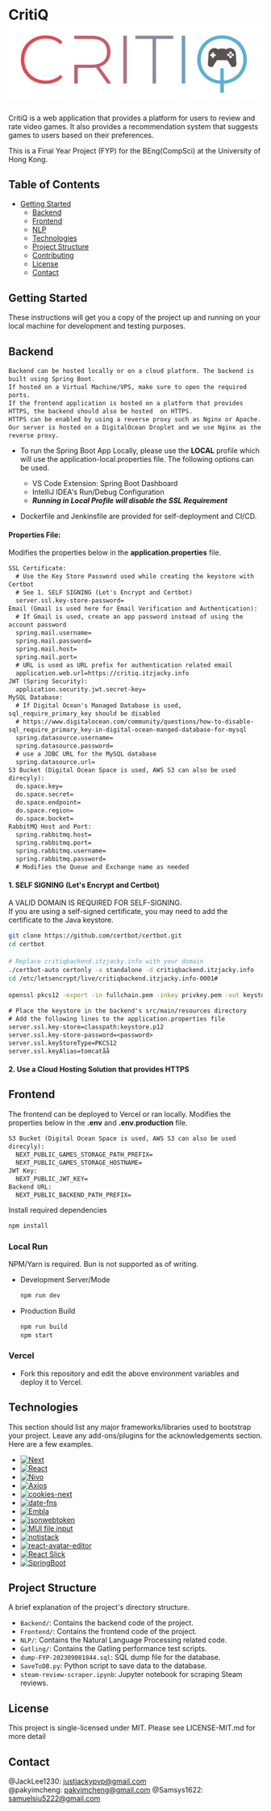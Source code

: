 # CritiQ ![LOGO](./logo_v2.png)

CritiQ is a web application that provides a platform for users to review and rate video games. It also provides a recommendation system that suggests games to users based on their preferences.

This is a Final Year Project (FYP) for the BEng(CompSci) at the University of Hong Kong.

## Table of Contents

- [Getting Started](#getting-started)
  - [Backend](#backend)
  - [Frontend](#frontend)
  - [NLP](NLP/README.md)
  - [Technologies](#technologies)
  - [Project Structure](#project-structure)
  - [Contributing](#contributing)
  - [License](#license)
  - [Contact](#contact)

## Getting Started

These instructions will get you a copy of the project up and running on your local machine for development and testing purposes.

## Backend

    Backend can be hosted locally or on a cloud platform. The backend is built using Spring Boot.
    If hosted on a Virtual Machine/VPS, make sure to open the required ports.
    If the frontend application is hosted on a platform that provides HTTPS, the backend should also be hosted  on HTTPS.
    HTTPS can be enabled by using a reverse proxy such as Nginx or Apache.
    Our server is hosted on a DigitalOcean Droplet and we use Nginx as the reverse proxy.

- To run the Spring Boot App Locally, please use the **LOCAL** profile which will use the application-local.properties file. The following options can be used.

  - VS Code Extension: Spring Boot Dashboard
  - IntelliJ IDEA's Run/Debug Configuration

  * _**Running in Local Profile will disable the SSL Requirement**_

- Dockerfile and Jenkinsfile are provided for self-deployment and CI/CD.

#### Properties File:

Modifies the properties below in the **application.properties** file.

```properties
SSL Certificate:
  # Use the Key Store Password used while creating the keystore with Certbot
  # See 1. SELF SIGNING (Let's Encrypt and Certbot)
  server.ssl.key-store-password=
Email (Gmail is used here for Email Verification and Authentication):
  # If Gmail is used, create an app password instead of using the account password
  spring.mail.username=
  spring.mail.password=
  spring.mail.host=
  spring.mail.port=
  # URL is used as URL prefix for authentication related email
  application.web.url=https://critiq.itzjacky.info
JWT (Spring Security):
  application.security.jwt.secret-key=
MySQL Database:
  # If Digital Ocean's Managed Database is used, sql_require_primary_key should be disabled
  # https://www.digitalocean.com/community/questions/how-to-disable-sql_require_primary_key-in-digital-ocean-manged-database-for-mysql
  spring.datasource.username=
  spring.datasource.password=
  # use a JDBC URL for the MySQL database
  spring.datasource.url=
S3 Bucket (Digital Ocean Space is used, AWS S3 can also be used direcyly):
  do.space.key=
  do.space.secret=
  do.space.endpoint=
  do.space.region=
  do.space.bucket=
RabbitMQ Host and Port:
  spring.rabbitmq.host=
  spring.rabbitmq.port=
  spring.rabbitmq.username=
  spring.rabbitmq.password=
  # Modifies the Queue and Exchange name as needed
```

#### 1. SELF SIGNING (Let's Encrypt and Certbot)

A VALID DOMAIN IS REQUIRED FOR SELF-SIGNING. </br>
If you are using a self-signed certificate, you may need to add the certificate to the Java keystore.

```bash
git clone https://github.com/certbot/certbot.git
cd certbot

# Replace critiqbackend.itzjacky.info with your domain
./certbot-auto certonly -a standalone -d critiqbackend.itzjacky.info
cd /etc/letsencrypt/live/critiqbackend.itzjacky.info-0001#

openssl pkcs12 -export -in fullchain.pem -inkey privkey.pem -out keystore.p12 -name tomcat -CAfile chain.pem -caname root
```

<!-- properties file part -->

```properties
# Place the keystore in the backend's src/main/resources directory
# Add the following lines to the application.properties file
server.ssl.key-store=classpath:keystore.p12
server.ssl.key-store-password=<password>
server.ssl.keyStoreType=PKCS12
server.ssl.keyAlias=tomcatåå
```

#### 2. Use a Cloud Hosting Solution that provides HTTPS

## Frontend

The frontend can be deployed to Vercel or ran locally.
Modifies the properties below in the **.env** and **.env.production** file.

```properties
S3 Bucket (Digital Ocean Space is used, AWS S3 can also be used direcyly):
  NEXT_PUBLIC_GAMES_STORAGE_PATH_PREFIX=
  NEXT_PUBLIC_GAMES_STORAGE_HOSTNAME=
JWT Key:
  NEXT_PUBLIC_JWT_KEY=
Backend URL:
  NEXT_PUBLIC_BACKEND_PATH_PREFIX=
```

Install required dependencies

```bash
npm install
```

### Local Run

NPM/Yarn is required. Bun is not supported as of writing.</br>

- Development Server/Mode

  ```bash
  npm run dev
  ```

- Production Build

  ```bash
  npm run build
  npm start
  ```

### Vercel

- Fork this repository and edit the above environment variables and deploy it to Vercel.

## Technologies

This section should list any major frameworks/libraries used to bootstrap your project. Leave any add-ons/plugins for the acknowledgements section. Here are a few examples.

- [![Next][Next.js]][Next-url]
- [![React][React.js]][React-url]
- [![Nivo][Nivo]][Nivo-url]
- [![Axios][Axios]][Axios-url]
- [![cookies-next][cookies-next]][cookies-next-url]
- [![date-fns][date-fns]][date-fns-url]
- [![Embla][Embla]][Embla-url]
- [![jsonwebtoken][jsonwebtoken]][jsonwebtoken-url]
- [![MUI file input][MUI file input]][MUI file input-url]
- [![notistack][notistack]][notistack-url]
- [![react-avatar-editor][react-avatar-editor]][react-avatar-editor-url]
- [![React Slick][React Slick]][React Slick-url]
- [![SpringBoot][SpringBoot]][SpringBoot-url]

## Project Structure

A brief explanation of the project's directory structure.

- `Backend/`: Contains the backend code of the project.
- `Frontend/`: Contains the frontend code of the project.
- `NLP/`: Contains the Natural Language Processing related code.
- `Gatling/`: Contains the Gatling performance test scripts.
- `dump-FYP-202309081844.sql`: SQL dump file for the database.
- `SaveToDB.py`: Python script to save data to the database.
- `steam-review-scraper.ipynb`: Jupyter notebook for scraping Steam reviews.

## License

This project is single-licensed under MIT.
Please see LICENSE-MIT.md for more detail

## Contact

@JackLee1230: justjackypvp@gmail.com  
@pakyimcheng: pakyimcheng@gmail.com
@Samsys1622: samuelsiu5222@gmail.com

[Next.js]: https://img.shields.io/badge/next.js-000000?style=for-the-badge&logo=nextdotjs&logoColor=white
[Next-url]: https://nextjs.org/
[React.js]: https://img.shields.io/badge/React-20232A?style=for-the-badge&logo=react&logoColor=61DAFB
[React-url]: https://reactjs.org/
[Nivo]: https://img.shields.io/badge/nivo-v0.80.0-red?style=for-the-badge
[Nivo-url]: https://nivo.rocks/
[Axios]: https://img.shields.io/badge/axios-v1.5.1-red?style=for-the-badge&logo=axios
[Axios-url]: https://github.com/axios/axios?tab=readme-ov-file
[cookies-next]: https://img.shields.io/badge/cookies--next-v4.0.0-red?style=for-the-badge
[cookies-next-url]: https://www.npmjs.com/package/cookies-next
[date-fns]: https://img.shields.io/badge/date--fns-v2.30.0-red?style=for-the-badge&logo=date-fns
[date-fns-url]: https://date-fns.org/
[Embla]: https://img.shields.io/badge/embla-v8.0.0--rc17-red?style=for-the-badge
[Embla-url]: https://www.embla-carousel.com/
[jsonwebtoken]: https://img.shields.io/badge/jsonwebtoken-v8.5.1-red?style=for-the-badge
[jsonwebtoken-url]: https://www.npmjs.com/package/jsonwebtoken/
[MUI file input]: https://img.shields.io/badge/MUI%20file%20input-v4.0.3-red?style=for-the-badge
[MUI file input-url]: https://www.npmjs.com/package/jsonwebtoken/
[notistack]: https://img.shields.io/badge/notistack-v3.0.1-red?style=for-the-badge
[notistack-url]: https://notistack.com/
[react-avatar-editor]: https://img.shields.io/badge/react--avatar--editor-v13.0.1-red?style=for-the-badge
[react-avatar-editor-url]: https://www.npmjs.com/package/react-avatar-editor
[React Slick]: https://img.shields.io/badge/React%20Slick-v1.8.1-red?style=for-the-badge
[React Slick-url]: https://react-slick.neostack.com/
[SpringBoot-url]: https://spring.io/projects/spring-boot
[SpringBoot]: https://img.shields.io/badge/SpringBoot-6DB33F?style=flat-square&logo=Spring&logoColor=white
